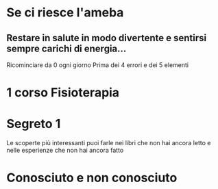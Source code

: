 
#  Se ci riesce l'ameba

##  Restare in salute in modo divertente e sentirsi sempre carichi di energia...


Ricominciare da 0 ogni giorno 
Prima dei 4 errori e dei 5 elementi

# 1 corso Fisioterapia

 

# Segreto 1 
Le scoperte più interessanti puoi farle nei libri che non hai ancora letto e nelle esperienze che non hai ancora fatto




# Conosciuto e non conosciuto






<!--stackedit_data:
eyJoaXN0b3J5IjpbOTk5OTUzMDE0LC0zMTA1NjI3NTcsLTE1MD
YzNTQ1ODRdfQ==
-->